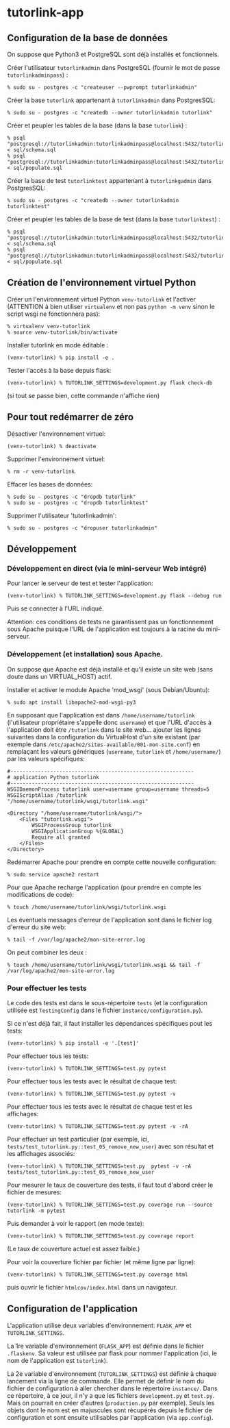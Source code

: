# tutorlink-app



## Configuration de la base de données

On suppose que Python3 et PostgreSQL sont déjà installés et
fonctionnels.

Créer l'utilisateur `tutorlinkadmin` dans PostgreSQL (fournir le mot de
passe `tutorlinkadminpass`) :

    % sudo su - postgres -c "createuser --pwprompt tutorlinkadmin"

Créer la base `tutorlink` appartenant à `tutorlinkadmin` dans PostgresSQL:

    % sudo su - postgres -c "createdb --owner tutorlinkadmin tutorlink"

Créer et peupler les tables de la base (dans la base `tutorlink`) :

    % psql "postgresql://tutorlinkadmin:tutorlinkadminpass@localhost:5432/tutorlink" < sql/schema.sql
    % psql "postgresql://tutorlinkadmin:tutorlinkadminpass@localhost:5432/tutorlink" < sql/populate.sql

Créer la base de test `tutorlinktest` appartenant à `tutorlinkgadmin` dans PostgresSQL:

    % sudo su - postgres -c "createdb --owner tutorlinkadmin tutorlinktest"

Créer et peupler les tables de la base de test (dans la base `tutorlinktest`) :

    % psql "postgresql://tutorlinkadmin:tutorlinkadminpass@localhost:5432/tutorlinktest" < sql/schema.sql
    % psql "postgresql://tutorlinkadmin:tutorlinkadminpass@localhost:5432/tutorlinktest" < sql/populate.sql


## Création de l'environnement virtuel Python

Créer un l'environnement virtuel Python `venv-tutorlink` et l'activer
(ATTENTION à bien utiliser `virtualenv` et non pas `python -m venv`
sinon le script wsgi ne fonctionnera pas):

    % virtualenv venv-tutorlink
    % source venv-tutorlink/bin/activate

Installer tutorlink en mode éditable :

    (venv-tutorlink) % pip install -e .

Tester l'accès à la base depuis flask:

    (venv-tutorlink) % TUTORLINK_SETTINGS=development.py flask check-db

(si tout se passe bien, cette commande n'affiche rien)


## Pour tout redémarrer de zéro

Désactiver l'environnement virtuel:

    (venv-tutorlink) % deactivate

Supprimer l'environnement virtuel:

    % rm -r venv-tutorlink

Effacer les bases de données:

    % sudo su - postgres -c "dropdb tutorlink"
    % sudo su - postgres -c "dropdb tutorlinktest"

Supprimer l'utilisateur 'tutorlinkadmin':

    % sudo su - postgres -c "dropuser tutorlinkadmin"



## Développement

### Développement en direct (via le mini-serveur Web intégré)

Pour lancer le serveur de test et tester l'application:

    (venv-tutorlink) % TUTORLINK_SETTINGS=development.py flask --debug run

Puis se connecter à l'URL indiqué.

Attention: ces conditions de tests ne garantissent pas un fonctionnement
sous Apache puisque l'URL de l'application est toujours à la racine du
mini-serveur.


### Développement (et installation) sous Apache.

On suppose que Apache est déjà installé et qu'il existe un site web
(sans doute dans un VIRTUAL_HOST) actif.

Installer et activer le module Apache 'mod_wsgi' (sous Debian/Ubuntu):

    % sudo apt install libapache2-mod-wsgi-py3

En supposant que l'application est dans `/home/username/tutorlink`
(l'utilisateur propriétaire s'appelle donc `username`) et que l'URL
d'accès à l'application doit être `/tutorlink` dans le site
web... ajouter les lignes suivantes dans la configuration du VirtualHost
d'un site existant (par exemple dans
`/etc/apache2/sites-available/001-mon-site.conf`) en remplaçant les
valeurs génériques (`username`, `tutorlink` et `/home/username/`) par les
valeurs spécifiques:

    #------------------------------------------------------------
    # application Python tutorlink
    #------------------------------------------------------------
    WSGIDaemonProcess tutorlink user=username group=username threads=5
    WSGIScriptAlias /tutorlink "/home/username/tutorlink/wsgi/tutorlink.wsgi"

    <Directory "/home/username/tutorlink/wsgi/">
        <Files "tutorlink.wsgi">
            WSGIProcessGroup tutorlink
            WSGIApplicationGroup %{GLOBAL}
            Require all granted
        </Files>
    </Directory>

Redémarrer Apache pour prendre en compte cette nouvelle configuration:

    % sudo service apache2 restart

Pour que Apache recharge l'application (pour prendre en compte les
modifications de code):

    % touch /home/username/tutorlink/wsgi/tutorlink.wsgi

Les éventuels messages d'erreur de l'application sont dans le fichier
log d'erreur du site web:

    % tail -f /var/log/apache2/mon-site-error.log

On peut combiner les deux :

    % touch /home/username/tutorlink/wsgi/tutorlink.wsgi && tail -f /var/log/apache2/mon-site-error.log

### Pour effectuer les tests

Le code des tests est dans le sous-répertoire `tests` (et la
configuration utilisée est `TestingConfig` dans le fichier
`instance/configuration.py`).

Si ce n'est déjà fait, il faut installer les dépendances spécifiques
pout les tests:

    (venv-tutorlink) % pip install -e '.[test]'
	
Pour effectuer tous les tests:

    (venv-tutorlink) % TUTORLINK_SETTINGS=test.py pytest
	
Pour effectuer tous les tests avec le résultat de chaque test:

    (venv-tutorlink) % TUTORLINK_SETTINGS=test.py pytest -v
	
Pour effectuer tous les tests avec le résultat de chaque test et les
affichages:

    (venv-tutorlink) % TUTORLINK_SETTINGS=test.py pytest -v -rA

Pour effectuer un test particulier (par exemple, ici,
`tests/test_tutorlink.py::test_05_remove_new_user`) avec son résultat et
les affichages associés:

    (venv-tutorlink) % TUTORLINK_SETTINGS=test.py  pytest -v -rA tests/test_tutorlink.py::test_05_remove_new_user

Pour mesurer le taux de couverture des tests, il faut tout d'abord créer
le fichier de mesures:

    (venv-tutorlink) % TUTORLINK_SETTINGS=test.py coverage run --source tutorlink -m pytest

Puis demander à voir le rapport (en mode texte):

    (venv-tutorlink) % TUTORLINK_SETTINGS=test.py coverage report

(Le taux de couverture actuel est assez faible.)

Pour voir la couverture fichier par fichier (et même ligne par ligne):

    (venv-tutorlink) % TUTORLINK_SETTINGS=test.py coverage html

puis ouvrir le fichier `htmlcov/index.html` dans un navigateur.
	

## Configuration de l'application

L'application utilise deux variables d'environnement: `FLASK_APP` et
`TUTORLINK_SETTINGS`.

La 1re variable d'environnement (`FLASK_APP`) est définie dans le
fichier `.flaskenv`. Sa valeur est utilisée par flask pour nommer
l'application (ici, le nom de l'application est `tutorlink`).

La 2e variable d'environnement (`TUTORLINK_SETTINGS`) est définie à
chaque lancement via la ligne de commande. Elle permet de définir le nom
du fichier de configuration à aller chercher dans le répertoire
`instance/`. Dans ce répertoire, à ce jour, il n'y a que les fichiers
`development.py` et `test.py`. Mais on pourrait en créer d'autres
(`production.py` par exemple). Seuls les objets dont le nom est en
majuscules sont récupérés depuis le fichier de configuration et sont
ensuite utilisables par l'application (via `app.config`).






